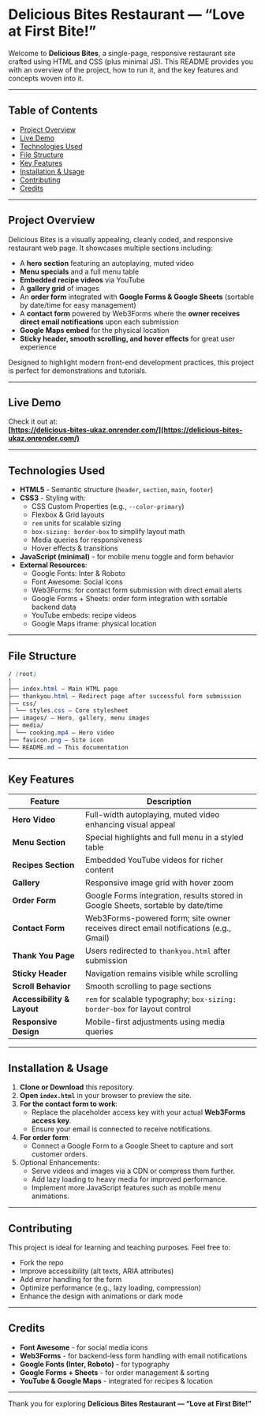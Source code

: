 # Delicious Bites Restaurant — “Love at First Bite!”

Welcome to **Delicious Bites**, a single-page, responsive restaurant site crafted using HTML and CSS (plus minimal JS). This README provides you with an overview of the project, how to run it, and the key features and concepts woven into it.

---

## Table of Contents

- [Project Overview](#project-overview)
- [Live Demo](#live-demo)
- [Technologies Used](#technologies-used)
- [File Structure](#file-structure)
- [Key Features](#key-features)
- [Installation & Usage](#installation--usage)
- [Contributing](#contributing)
- [Credits](#credits)

---

## Project Overview

Delicious Bites is a visually appealing, cleanly coded, and responsive restaurant web page. It showcases multiple sections including:

- A **hero section** featuring an autoplaying, muted video
- **Menu specials** and a full menu table
- **Embedded recipe videos** via YouTube
- A **gallery grid** of images
- An **order form** integrated with **Google Forms & Google Sheets** (sortable by date/time for easy management)
- A **contact form** powered by Web3Forms where the **owner receives direct email notifications** upon each submission
- **Google Maps embed** for the physical location
- **Sticky header, smooth scrolling, and hover effects** for great user experience

Designed to highlight modern front-end development practices, this project is perfect for demonstrations and tutorials.

---

## Live Demo

Check it out at:  
**[https://delicious-bites-ukaz.onrender.com/](https://delicious-bites-ukaz.onrender.com/)**

---

## Technologies Used

- **HTML5** - Semantic structure (`header`, `section`, `main`, `footer`)
- **CSS3** - Styling with:
  - CSS Custom Properties (e.g., `--color-primary`)
  - Flexbox & Grid layouts
  - `rem` units for scalable sizing
  - `box-sizing: border-box` to simplify layout math
  - Media queries for responsiveness
  - Hover effects & transitions
- **JavaScript (minimal)** - for mobile menu toggle and form behavior
- **External Resources**:
  - Google Fonts: Inter & Roboto
  - Font Awesome: Social icons
  - Web3Forms: for contact form submission with direct email alerts
  - Google Forms + Sheets: order form integration with sortable backend data
  - YouTube embeds: recipe videos
  - Google Maps iframe: physical location

---

## File Structure

```css
/ (root)
│
├── index.html — Main HTML page
├── thankyou.html — Redirect page after successful form submission
├── css/
│ └── styles.css — Core stylesheet
├── images/ — Hero, gallery, menu images
├── media/
│ └── cooking.mp4 — Hero video
├── favicon.png — Site icon
└── README.md — This documentation
```

---

## Key Features

| Feature                    | Description                                                                          |
| -------------------------- | ------------------------------------------------------------------------------------ |
| **Hero Video**             | Full-width autoplaying, muted video enhancing visual appeal                          |
| **Menu Section**           | Special highlights and full menu in a styled table                                   |
| **Recipes Section**        | Embedded YouTube videos for richer content                                           |
| **Gallery**                | Responsive image grid with hover zoom                                                |
| **Order Form**             | Google Forms integration, results stored in Google Sheets, sortable by date/time     |
| **Contact Form**           | Web3Forms-powered form; site owner receives direct email notifications (e.g., Gmail) |
| **Thank You Page**         | Users redirected to `thankyou.html` after submission                                 |
| **Sticky Header**          | Navigation remains visible while scrolling                                           |
| **Scroll Behavior**        | Smooth scrolling to page sections                                                    |
| **Accessibility & Layout** | `rem` for scalable typography; `box-sizing: border-box` for layout control           |
| **Responsive Design**      | Mobile-first adjustments using media queries                                         |

---

## Installation & Usage

1. **Clone or Download** this repository.
2. **Open `index.html`** in your browser to preview the site.
3. **For the contact form to work**:
   - Replace the placeholder access key with your actual **Web3Forms access key**.
   - Ensure your email is connected to receive notifications.
4. **For order form**:
   - Connect a Google Form to a Google Sheet to capture and sort customer orders.
5. Optional Enhancements:
   - Serve videos and images via a CDN or compress them further.
   - Add lazy loading to heavy media for improved performance.
   - Implement more JavaScript features such as mobile menu animations.

---

## Contributing

This project is ideal for learning and teaching purposes. Feel free to:

- Fork the repo
- Improve accessibility (alt texts, ARIA attributes)
- Add error handling for the form
- Optimize performance (e.g., lazy loading, compression)
- Enhance the design with animations or dark mode

---

## Credits

- **Font Awesome** - for social media icons
- **Web3Forms** - for backend-less form handling with email notifications
- **Google Fonts (Inter, Roboto)** - for typography
- **Google Forms + Sheets** - for order management & sorting
- **YouTube & Google Maps** - integrated for recipes & location

---

Thank you for exploring **Delicious Bites Restaurant — “Love at First Bite!”**

